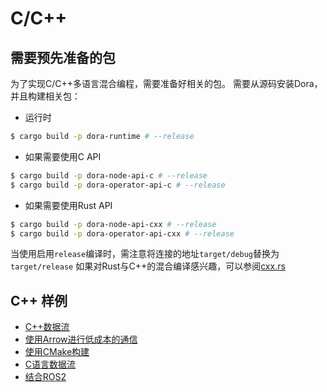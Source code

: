 # C/C++

## 需要预先准备的包
为了实现C/C++多语言混合编程，需要准备好相关的包。
需要从源码安装Dora，并且构建相关包：
- 运行时
```bash
$ cargo build -p dora-runtime # --release
```
- 如果需要使用C API
```bash
$ cargo build -p dora-node-api-c # --release
$ cargo build -p dora-operator-api-c # --release
```
- 如果需要使用Rust API
```bash
$ cargo build -p dora-node-api-cxx # --release
$ cargo build -p dora-operator-api-cxx # --release
```

当使用启用`release`编译时，需注意将连接的地址`target/debug`替换为`target/release`
如果对Rust与C++的混合编译感兴趣，可以参阅[cxx.rs](https://cxx.rs/)

## C++ 样例
- [C++数据流](./cpp/dataflow.md)
- [使用Arrow进行低成本的通信](./cpp/arrow-dataflow.md)
- [使用CMake构建](./cpp/cmake-dataflow.md)
- [C语言数据流](./cpp/c-dataflow.md)
- [结合ROS2](./cpp/ros2-dataflow.md)
